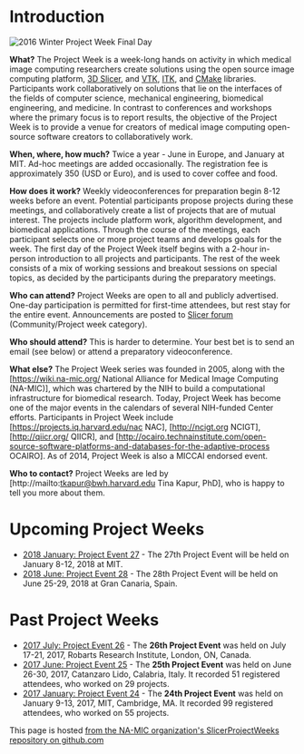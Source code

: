 # Introduction

![2016 Winter Project Week Final Day](https://www.na-mic.org/w/images/thumb/2/25/2016_Winter_Project_Week_Final_Day.JPG/800px-2016_Winter_Project_Week_Final_Day.JPG)

**What?** The Project Week is a week-long hands on activity in which medical image computing researchers create solutions using the open source image computing platform, [3D Slicer](http://www.slicer.org), and [VTK](http://www.vtk.org), [ITK](http://www.itk.org), and [CMake](http://www.cmake.org) libraries.   Participants work collaboratively on solutions that lie on the interfaces of the fields of computer science, mechanical engineering, biomedical engineering, and medicine. In contrast to conferences and workshops where the primary focus is to report results, the objective of the Project Week is to provide a venue for creators of medical image computing open-source software creators to collaboratively work.

**When, where, how much?** Twice a year - June in Europe, and January at MIT.  Ad-hoc meetings are added occasionally.  The registration fee is approximately 350 (USD or Euro), and is used to cover coffee and food.

**How does it work?** Weekly videoconferences for preparation begin 8-12 weeks before an event. Potential participants propose projects during these meetings, and collaboratively create a list of projects that are of mutual interest. The projects include platform work, algorithm development, and biomedical applications. Through the course of the meetings, each participant selects one or more project teams and develops goals for the week. The first day of the Project Week itself begins with a 2-hour in-person introduction to all projects and participants. The rest of the week consists of a mix of working sessions and breakout sessions on special topics, as decided by the participants during the preparatory meetings. 

**Who can attend?** Project Weeks are open to all and publicly advertised. One-day participation is permitted for first-time attendees, but rest stay for the entire event.
Announcements are posted to [Slicer forum](https://discourse.slicer.org/c/community/project-week) (Community/Project week category).

**Who should attend?** This is harder to determine.  Your best bet is to send an email (see below) or attend a preparatory videoconference. 

**What else?** The Project Week series was founded in 2005, along with the [https://wiki.na-mic.org/ National Alliance for Medical Image Computing (NA-MIC)], which was chartered by the NIH to build a computational infrastructure for biomedical research. Today, Project Week has become one of the major events in the calendars of several NIH-funded Center efforts. Participants in Project Week include  [https://projects.iq.harvard.edu/nac NAC], [http://ncigt.org NCIGT], [http://qiicr.org/  QIICR], and [http://ocairo.technainstitute.com/open-source-software-platforms-and-databases-for-the-adaptive-process OCAIRO].  As of 2014, Project Week is also a MICCAI endorsed event.

**Who to contact?** Project Weeks are led by [http://mailto:tkapur@bwh.harvard.edu Tina Kapur, PhD], who is happy to tell you more about them.

# Upcoming Project Weeks

- [2018 January: Project Event 27](27/README.md) - The 27th Project Event will be held on January 8-12, 2018 at MIT.
- [2018 June: Project Event 28](https://www.na-mic.org/wiki/Project_Week_28) - The 28th Project Event will be held on June 25-29, 2018 at Gran Canaria, Spain.

# Past Project Weeks

- [2017 July: Project Event 26](http://wiki.imaging.robarts.ca/) - The **26th Project Event** was held on July 17-21, 2017, Robarts Research Institute, London, ON, Canada.
- [2017 June: Project Event 25](https://www.na-mic.org/wiki/2017_Summer_Project_Week) - The **25th Project Event** was held on June 26-30, 2017,  Catanzaro Lido, Calabria, Italy. It recorded 51 registered attendees, who worked on 29 projects.
- [2017 January: Project Event 24](https://www.na-mic.org/wiki/2017_Summer_Project_Week) - The **24th Project Event** was held on January 9-13, 2017, MIT, Cambridge, MA.  It recorded 99 registered attendees, who worked on 55 projects.

This page is hosted [from the NA-MIC organization's SlicerProjectWeeks repository on github.com](https://github.com/NA-MIC/SlicerProjectWeeks)
